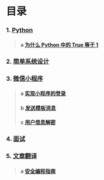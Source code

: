 # 目录

### 1. [Python](/python)
> #### a [为什么 Python 中的 True 等于 1](./python/true_1.md)

### 2. [简单系统设计](/system)


### 3. [微信小程序](/wechat)
> #### a [实现小程序的登录](./wechat#2.1-实现小程序的登录)
> #### b [发送模板消息](./wechat#2.2-发送模板消息)
> #### c [用户信息解密](./wechat#2.3-用户信息解密)

### 4. [面试](/interview)


### 5. [文章翻译](/translation)
> #### a [安全编程指南](./translation/secure_coding_guidelines.md)
